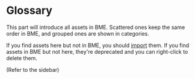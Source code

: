 # Glossary

This part will introduce all assets in BME. Scattered ones keep the same order in BME, and grouped ones are shown in categories.

If you find assets here but not in BME, you should [import](/en/start/preparation.md#import-asset) them. If you find assets in BME but not here, they're deprecated and you can right-click to delete them.

(Refer to the sidebar)
